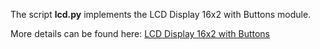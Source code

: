 The script **lcd.py** implements the LCD Display 16x2 with Buttons module.

More details can be found here: [LCD Display 16x2 with Buttons](https://asset.conrad.com/media10/add/160267/c1/-/en/001070528ML00/bedienungsanleitung-1070528-joy-it-rb-lcd-16x2-display-modul-56-cm-222-zoll-16-x-2-pixel-passend-fuer-raspberry-pi.pdf)